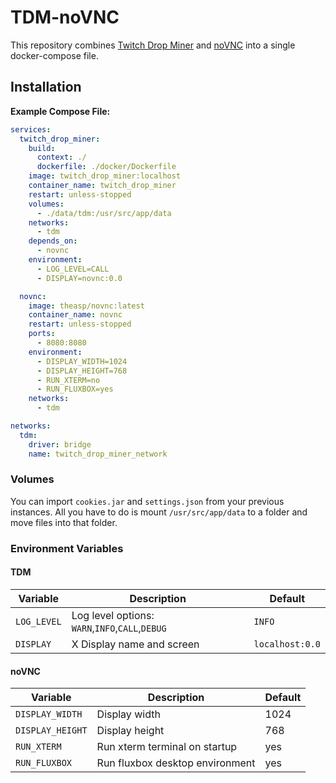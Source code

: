 # TDM-noVNC

This repository combines [Twitch Drop Miner](https://github.com/DevilXD/TwitchDropsMiner) and [noVNC](https://github.com/theasp/docker-novnc) into a single docker-compose file.

## Installation

**Example Compose File:**

```yaml
services:
  twitch_drop_miner:
    build:
      context: ./
      dockerfile: ./docker/Dockerfile
    image: twitch_drop_miner:localhost
    container_name: twitch_drop_miner
    restart: unless-stopped
    volumes:
      - ./data/tdm:/usr/src/app/data
    networks:
      - tdm
    depends_on:
      - novnc
    environment:
      - LOG_LEVEL=CALL
      - DISPLAY=novnc:0.0

  novnc:
    image: theasp/novnc:latest
    container_name: novnc
    restart: unless-stopped
    ports:
      - 8080:8080
    environment:
      - DISPLAY_WIDTH=1024
      - DISPLAY_HEIGHT=768
      - RUN_XTERM=no
      - RUN_FLUXBOX=yes
    networks:
      - tdm

networks:
  tdm:
    driver: bridge
    name: twitch_drop_miner_network
```

### Volumes

You can import `cookies.jar` and `settings.json` from your previous instances. All you have to do is mount `/usr/src/app/data` to a folder and move files into that folder.

### Environment Variables

#### TDM

| Variable    | Description                                     | Default         |
| ----------- | ----------------------------------------------- | --------------- |
| `LOG_LEVEL` | Log level options: `WARN`,`INFO`,`CALL`,`DEBUG` | `INFO`          |
| `DISPLAY`   | X Display name and screen                       | `localhost:0.0` |

#### noVNC

| Variable         | Description                     | Default |
| ---------------- | ------------------------------- | ------- |
| `DISPLAY_WIDTH`  | Display width                   | 1024    |
| `DISPLAY_HEIGHT` | Display height                  | 768     |
| `RUN_XTERM`      | Run xterm terminal on startup   | yes     |
| `RUN_FLUXBOX`    | Run fluxbox desktop environment | yes     | 
